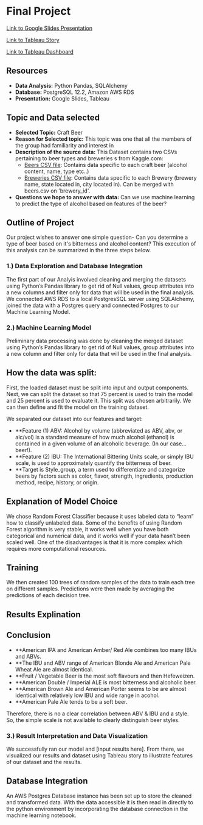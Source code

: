 # Final Project

[Link to Google Slides Presentation](https://docs.google.com/presentation/d/1plzO1RmnGwcuphdBBIg4B_E85VguzFJXwS64HdTugO4/edit#slide=id.gca229a901d_0_57)

[Link to Tableau Story](https://public.tableau.com/profile/nik6051#!/vizhome/Beer_Analytics/Beer_Analytics?publish=yes)

[Link to Tableau Dashboard](https://public.tableau.com/views/CraftBeersProject/Dashboard1?:language=en&:display_count=y&publish=yes&:origin=viz_share_link)


## Resources
* **Data Analysis:** Python Pandas, SQLAlchemy
* **Database:** PostgreSQL 12.2, Amazon AWS RDS
* **Presentation:** Google Slides, Tableau


## Topic and Data selected
* **Selected Topic:** Craft Beer
* **Reason for Selected topic:** This topic was one that all the members of the group had familiarity and interest in
* **Description of the source data:** This Dataset contains two CSVs pertaining to beer types and breweries s from Kaggle.com:
  * [Beers CSV file](https://www.kaggle.com/nickhould/craft-cans?select=beers.csv): Contains data specific to each craft beer (alcohol content, name, type etc..)
  * [Breweries CSV file](https://www.kaggle.com/nickhould/craft-cans?select=breweries.csv): Contains data specific to each Brewery (brewery name, state located in, city located in). Can be merged with beers.csv on 'brewery_id'.
* **Questions we hope to answer with data:** Can we use machine learning to predict the type of alcohol based on features of the beer?

## Outline of Project

Our project wishes to answer one simple question- Can you determine a type of beer based on it's bitterness and alcohol content? This execution of this analysis can be summarized in the three steps below.

### 1.) Data Exploration and Database Integration

The first part of our Analyis involved cleaning and merging the datasets using Python’s Pandas library to get rid of Null values, group attributes into a new columns and filter only for data that will be used in the final analysis. We connected AWS RDS to a local PostgresSQL server using SQLAlchemy, joined the data with a Postgres query and connected Postgres to our Machine Learning Model. 

### 2.) Machine Learning Model

Preliminary data processing was done by cleaning the merged dataset using Python’s Pandas library to get rid of Null values, group attributes into a new column and filter only for data that will be used in the final analysis.

## How the data was split:
First, the loaded dataset must be split into input and output components. Next, we can split the dataset so that 75 percent is used to train the model and 25 percent is used to evaluate it. This split was chosen arbitrarily. We can then define and fit the model on the training dataset.

We separated our dataset into our features and target:

* **Feature (1) ABV: Alcohol by volume (abbreviated as ABV, abv, or alc/vol) is a standard measure of how much alcohol (ethanol) is contained in a given volume of an alcoholic beverage. (In our case... beer!).
* **Feature (2) IBU: The International Bittering Units scale, or simply IBU scale, is used to approximately quantify the bitterness of beer.
* **Target is Style_group, a term used to differentiate and categorize beers by factors such as color, flavor, strength, ingredients, production method, recipe, history, or origin.

## Explanation of Model Choice
We chose Random Forest Classifier because it uses labeled data to “learn” how to classify unlabeled data. Some of the benefits of using Random Forest algorithm is very stable, it works well when you have both categorical and numerical data, and it works well if your data hasn’t been scaled well. One of the disadvantages is that it is more complex which requires more computational resources.

## Training
We then created 100 trees of random samples of the data to train each tree on different samples. Predictions were then made by averaging the predictions of each decision tree. 

## Results Explination

## Conclusion

* **American IPA and American Amber/ Red Ale combines too many IBUs and ABVs.
* **The IBU and ABV range of American Blonde Ale and American Pale Wheat Ale are almost identical.
* **Fruit / Vegetable Beer is the most soft flavours and then Hefeweizen.
* **American Double / Imperial ALE is most bitterness and alcoholic beer.
* **American Brown Ale and American Porter seems to be are almost identical with relatively low IBU and wide range in acohol.
* **American Pale Ale tends to be a soft beer.

Therefore, there is no a clear correlation between ABV & IBU and a style. So, the simple scale is not available to clearly distinguish beer styles.

### 3.) Result Interpretation and Data Visualization

We successfully ran our model and [input results here]. From there, we visualized our results and dataset using Tableau story to illustrate features of our dataset and the results. 

## Database Integration
An AWS Postgres Database instance has been set up to store the cleaned and transformed data. 
With the data accessible it is then read in directly to the python environment by incorporating the database connection in the machine learning notebook.  



